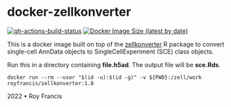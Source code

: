 # docker-zellkonverter

[![gh-actions-build-status](https://github.com/royfrancis/docker-zellkonverter/workflows/build/badge.svg)](https://github.com/royfrancis/docker-zellkonverter/actions?workflow=build) [![Docker Image Size (latest by date)](https://img.shields.io/docker/image-size/royfrancis/zellkonverter?label=dockerhub)](https://hub.docker.com/repository/docker/royfrancis/zellkonverter)

This is a docker image built on top of the [zellkonverter](https://github.com/theislab/zellkonverter) R package to convert single-cell AnnData objects to SingleCellExperiment (SCE) class objects.

Run this in a directory containing **file.h5ad**. The output file will be **sce.Rds**.

```
docker run --rm --user "$(id -u):$(id -g)" -v ${PWD}:/zell/work royfrancis/zellkonverter:1.8
```

2022 • Roy Francis
